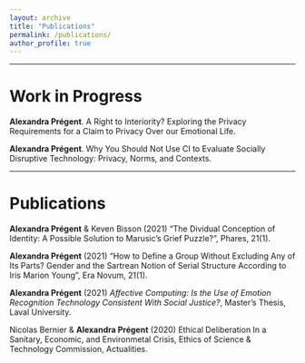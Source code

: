 ```yaml
---
layout: archive
title: "Publications"
permalink: /publications/
author_profile: true
---
```

****

# Work in Progress

**Alexandra Prégent**. A Right to Interiority? Exploring the Privacy Requirements for a Claim to Privacy Over our Emotional Life. 

**Alexandra Prégent**. Why You Should Not Use CI to Evaluate Socially Disruptive Technology: Privacy, Norms, and Contexts. 

****

# Publications

**Alexandra Prégent** & Keven Bisson (2021) “The Dividual Conception of Identity: A Possible Solution to Marusic’s Grief Puzzle?”, Phares, 21(1).

**Alexandra Prégent** (2021) “How to Define a Group Without Excluding Any of Its Parts? Gender and the Sartrean Notion of Serial Structure According to Iris Marion Young”, Era Novum, 21(1).

**Alexandra Prégent** (2021) *Affective Computing: Is the Use of Emotion Recognition Technology Consistent With Social Justice?*, Master’s Thesis, Laval University.

Nicolas Bernier & **Alexandra Prégent** (2020) Ethical Deliberation In a Sanitary, Economic, and Environmetal Crisis, Ethics of Science & Technology Commission, Actualities.
